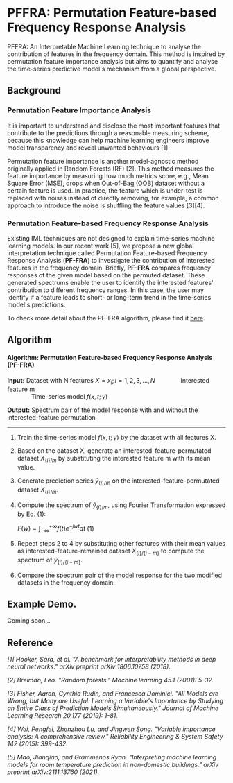 # PFFRA: Permutation Feature-based Frequency Response Analysis
PFFRA: An Interpretable Machine Learning technique to analyse the contribution of features in the frequency domain. This method is inspired by permutation feature importance analysis but aims to quantify and analyse the time-series predictive model's mechanism from a global perspective.

## Background

### Permutation Feature Importance Analysis

It is important to understand and disclose the most important features that contribute to the predictions through a reasonable measuring scheme, because this knowledge can help machine learning engineers improve model transparency and reveal unwanted behaviours [1].

Permutation feature importance is another model-agnostic method originally applied in Random Forests (RF) [2]. This method measures the feature importance by measuring how much metrics score, e.g., Mean Square Error (MSE), drops when Out-of-Bag (OOB) dataset without a certain feature is used. In practice, the feature which is under-test is replaced with noises instead of directly removing, for example, a common approach to introduce the noise is shuffling the feature values [3][4].

### Permutation Feature-based Frequency Response Analysis

Existing IML techniques are not designed to explain time-series machine learning models. In our recent work [5], we propose a new global interpretation technique called Permutation Feature-based Frequency Response Analysis (**PF-FRA**) to investigate the contribution of interested features in the frequency domain. Briefly, **PF-FRA** compares frequency responses of the given model based on the permuted dataset. These generated spectrums enable the user to identify the interested features' contribution to different frequency ranges. In this case, the user may identify if a feature leads to short- or long-term trend in the time-series model's predictions.

To check more detail about the PF-FRA algorithm, please find it [here](https://arxiv.org/abs/2111.13760).

## Algorithm

#### Algorithm: Permutation Feature-based Frequency Response Analysis (PF-FRA)

**Input:** Dataset with N features $X = {x_i; i = 1,2,3,...,N}$
&nbsp;&nbsp;&nbsp;&nbsp;&nbsp;&nbsp;&nbsp;&nbsp;&nbsp;&nbsp;&nbsp;&nbsp;&nbsp;&nbsp;Interested feature m  
&nbsp;&nbsp;&nbsp;&nbsp;&nbsp;&nbsp;&nbsp;&nbsp;&nbsp;&nbsp;&nbsp;&nbsp;&nbsp;&nbsp;Time-series model $f(x,t;γ)$

**Output:** Spectrum pair of the model response with and without the interested-feature permutation

---

1. Train the time-series model $f(x,t;γ)$ by the dataset with all features X.
2. Based on the dataset X, generate an interested-feature-permutated dataset $X_{\{ i\} /m}$ by substituting the interested feature m with its mean value.
3. Generate prediction series ${{\hat y}_{\{ i\} /m}}$ on the interested-feature-permutated dataset $X_{\{ i\} /m}$.
4. Compute the spectrum of ${{\hat y}_{\{ i\} /m}}$, using Fourier Transformation expressed by Eq. (1):

    $F(w) = \int_{-\infty}^{+\infty} f(t)e^{-jwt} dt$    (1)
    
5. Repeat steps 2 to 4 by substituting other features with their mean values as interested-feature-remained dataset $X_{\{ i\} /\{i-m\}}$ to compute the spectrum of ${{\hat y}_{\{ i\} /\{i-m\}}}$.
6. Compare the spectrum pair of the model response for the two modified datasets in the frequency domain.

## Example Demo.

Coming soon...

## Reference

*[1] Hooker, Sara, et al. "A benchmark for interpretability methods in deep neural networks." arXiv preprint arXiv:1806.10758 (2018).*

*[2] Breiman, Leo. "Random forests." Machine learning 45.1 (2001): 5-32.*

*[3] Fisher, Aaron, Cynthia Rudin, and Francesca Dominici. "All Models are Wrong, but Many are Useful: Learning a Variable's Importance by Studying an Entire Class of Prediction Models
Simultaneously." Journal of Machine Learning Research 20.177 (2019): 1-81.*

*[4] Wei, Pengfei, Zhenzhou Lu, and Jingwen Song. "Variable importance analysis: A comprehensive review." Reliability Engineering & System Safety 142 (2015): 399-432.*

*[5] Mao, Jianqiao, and Grammenos Ryan. "Interpreting machine learning models for room temperature prediction in non-domestic buildings." arXiv preprint arXiv:2111.13760 (2021).*
